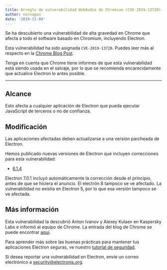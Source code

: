 ```yaml
---
title: Arreglo de vulnerabilidad WebAudio de Chromium (CVE-2019-13720)
author: nornagon
date: '2019-11-04'
---
```


Se ha descubierto una vulnerabilidad de alta gravedad en Chrome que afecta a todo el software basado en Chromium, incluyendo Electron.

Esta vulnerabilidad ha sido asignada `CVE-2019-13720`.  Puedes leer más al respecto en la [Chrome Blog Post](https://chromereleases.googleblog.com/2019/10/stable-channel-update-for-desktop_31.html).

Tenga en cuenta que Chrome tiene informes de que esta vulnerabilidad está siendo usada en el salvaje, por lo que se recomienda encarecidamente que actualice Electron lo antes posible.

---

## Alcance

Esto afecta a cualquier aplicación de Electron que pueda ejecutar JavaScript de terceros o no de confianza.

## Modificación

Las aplicaciones afectadas deben actualizarse a una versión parcheada de Electron.

Hemos publicado nuevas versiones de Electron que incluyen correcciones para esta vulnerabilidad:
  * [6.1.4](https://github.com/electron/electron/releases/tag/v6.1.4)

Electron 7.0.1 incluyó automáticamente la corrección desde el principio, antes de que se hiciera el anuncio. El electrón 8 tampoco se ve afectado. La vulnerabilidad no existía en Electron 5, por lo que esa versión tampoco se ve afectada.

## Más información

Esta vulnerabilidad la descubrió Anton Ivanov y Alexey Kulaev en Kaspersky Labs e informó al equipo de Chrome. La entrada del blog de Chrome se puede encontrar [aquí](https://chromereleases.googleblog.com/2019/10/stable-channel-update-for-desktop_31.html).

Para aprender más sobre las buenas prácticas para mantener tus aplicaciones Electron seguras, ve nuestro [tutorial de seguridad][].

Si desea reportar una vulnerabilidad en Electron, envíe un correo electrónico a security@electronjs.org.

[tutorial de seguridad]: https://electronjs.org/docs/tutorial/security

